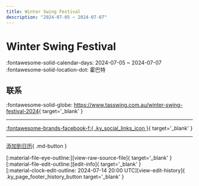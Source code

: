 ```yaml
---
title: Winter Swing Festival
description: "2024-07-05 ~ 2024-07-07"
---
```


# Winter Swing Festival 

:fontawesome-solid-calendar-days: 2024-07-05 ~ 2024-07-07  
:fontawesome-solid-location-dot: 霍巴特  

## 联系

:fontawesome-solid-globe: <https://www.tasswing.com.au/winter-swing-festival-2024>{ target='_blank' }  

---

 [:fontawesome-brands-facebook-f:{ .ky_social_links_icon }](https://www.facebook.com/events/1082016079665341){ target='_blank' }

---

[添加到日历](https://swing.news/ics/zh-Hans/2024/au/winter-swing-festival-2024.ics){ .md-button }

<div class="ky_page_footer" markdown>
<div class="ky_page_footer_trailing" markdown="span">
[:material-file-eye-outline:][view-raw-source-file]{ target='_blank' }
[:material-file-edit-outline:][edit-info]{ target='_blank' }
</div>
<div class="ky_page_footer_leading" markdown="span">
[:material-clock-edit-outline: 2024-07-14 20:00 UTC][view-edit-history]{ .ky_page_footer_history_button target='_blank' }
</div>
</div>

[view-raw-source-file]: https://github.com/swingdance/events/blob/main/2024/au/winter-swing-festival-2024.json "查看原始源文件"
[edit-info]: https://github.com/swingdance/events/issues/new?assignees=&labels=update+event&projects=&template=03-update_entity.yml&title=%5B2024%2Fau%5D%20Winter%20Swing%20Festival&region=au&year=2024&id=winter-swing-festival-2024&name=Winter%20Swing%20Festival&org_id= "编辑信息"

[view-edit-history]: https://github.com/swingdance/events/commits/main/2024/au/winter-swing-festival-2024.json "查看编辑历史"
